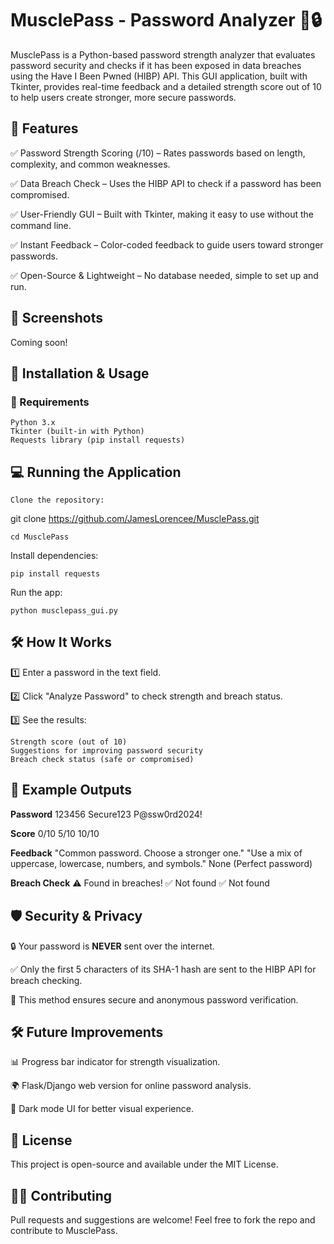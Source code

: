 # MusclePass - Password Analyzer 💪🔒

MusclePass is a Python-based password strength analyzer that evaluates password security and checks if it has been exposed in data breaches using the Have I Been Pwned (HIBP) API. This GUI application, built with Tkinter, provides real-time feedback and a detailed strength score out of 10 to help users create stronger, more secure passwords.
## 🔹 Features

✅ Password Strength Scoring (/10) – Rates passwords based on length, complexity, and common weaknesses.

✅ Data Breach Check – Uses the HIBP API to check if a password has been compromised.

✅ User-Friendly GUI – Built with Tkinter, making it easy to use without the command line.

✅ Instant Feedback – Color-coded feedback to guide users toward stronger passwords.

✅ Open-Source & Lightweight – No database needed, simple to set up and run.

## 📸 Screenshots

Coming soon!

## 🚀 Installation & Usage
### 🔧 Requirements

    Python 3.x
    Tkinter (built-in with Python)
    Requests library (pip install requests)

## 💻 Running the Application

    Clone the repository:

git clone https://github.com/JamesLorencee/MusclePass.git

    cd MusclePass

Install dependencies:

    pip install requests

Run the app:

    python musclepass_gui.py

## 🛠 How It Works

1️⃣ Enter a password in the text field.

2️⃣ Click "Analyze Password" to check strength and breach status.

3️⃣ See the results:

    Strength score (out of 10)
    Suggestions for improving password security
    Breach check status (safe or compromised)

## 📌 Example Outputs
**Password**	123456	Secure123	P@ssw0rd2024!	

**Score**	    0/10    5/10        10/10

**Feedback**	"Common password. Choose a stronger one." "Use a mix of uppercase, lowercase, numbers, and symbols." None (Perfect password)                                           

**Breach Check** ⚠️ Found in breaches! ✅ Not found ✅ Not found  	

## 🛡️ Security & Privacy
🔒 Your password is **NEVER** sent over the internet.

✅ Only the first 5 characters of its SHA-1 hash are sent to the HIBP API for breach checking.

🔐 This method ensures secure and anonymous password verification.

## 🛠 Future Improvements
📊 Progress bar indicator for strength visualization.

🌍 Flask/Django web version for online password analysis.

🎨 Dark mode UI for better visual experience.

## 📜 License
This project is open-source and available under the MIT License.

## 👨‍💻 Contributing
Pull requests and suggestions are welcome! Feel free to fork the repo and contribute to MusclePass.
